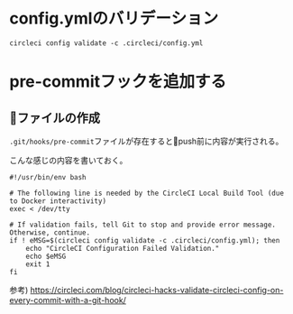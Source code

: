 

# config.ymlのバリデーション

```
circleci config validate -c .circleci/config.yml
```

# pre-commitフックを追加する

## ファイルの作成

`.git/hooks/pre-commit`ファイルが存在するとpush前に内容が実行される。

こんな感じの内容を書いておく。

```
#!/usr/bin/env bash

# The following line is needed by the CircleCI Local Build Tool (due to Docker interactivity)
exec < /dev/tty

# If validation fails, tell Git to stop and provide error message. Otherwise, continue.
if ! eMSG=$(circleci config validate -c .circleci/config.yml); then
    echo "CircleCI Configuration Failed Validation."
    echo $eMSG
    exit 1
fi
```

参考) https://circleci.com/blog/circleci-hacks-validate-circleci-config-on-every-commit-with-a-git-hook/
